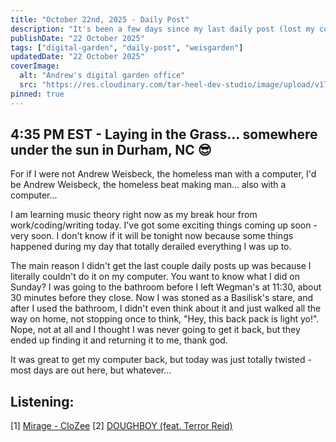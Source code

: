```yaml
---
title: "October 22nd, 2025 - Daily Post"
description: "It's been a few days since my last daily post (lost my computer... seriously) and I'm back with some exciting findings to share with you all!"
publishDate: "22 October 2025"
tags: ["digital-garden", "daily-post", "weisgarden"]
updatedDate: "22 October 2025"
coverImage:
  alt: "Andrew's digital garden office"
  src: "https://res.cloudinary.com/tar-heel-dev-studio/image/upload/v1743095346/digital_office_uz0qja.png"
pinned: true
---
```


## 4:35 PM EST - Laying in the Grass... somewhere under the sun in Durham, NC 😎

For if I were not Andrew Weisbeck, the homeless man with a computer, I'd be Andrew Weisbeck, the homeless beat making man... also with a computer...

I am learning music theory right now as my break hour from work/coding/writing today. I've got some exciting things coming up soon - very soon. I don't know if it will be tonight now because some things happened during my day that totally derailed everything I was up to.

The main reason I didn't get the last couple daily posts up was because I literally couldn't do it on my computer. You want to know what I did on Sunday? I was going to the bathroom before I left Wegman's at 11:30, about 30 minutes before they close. Now I was stoned as a Basilisk's stare, and after I used the bathroom, I didn't even think about it and just walked all the way on home, not stopping once to think, "Hey, this back pack is light yo!". Nope, not at all and I thought I was never going to get it back, but they ended up finding it and returning it to me, thank god.

It was great to get my computer back, but today was just totally twisted - most days are out here, but whatever...

## Listening:

[1] [Mirage - CloZee](https://open.spotify.com/track/5qp3eGFIsAFfy4DzzqOsnu?si=85df2faf601345ab)
[2] [DOUGHBOY (feat. Terror Reid)](https://open.spotify.com/track/6rPV5fYrTRPmq4oZ9oXVoW?si=9152ad9b33a8404b)
